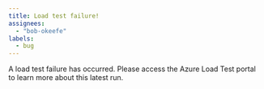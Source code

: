 ```yaml
---
title: Load test failure!
assignees:
  - "bob-okeefe"
labels:
  - bug
---
```

A load test failure has occurred. Please access the Azure Load Test portal to learn more about this latest run.
